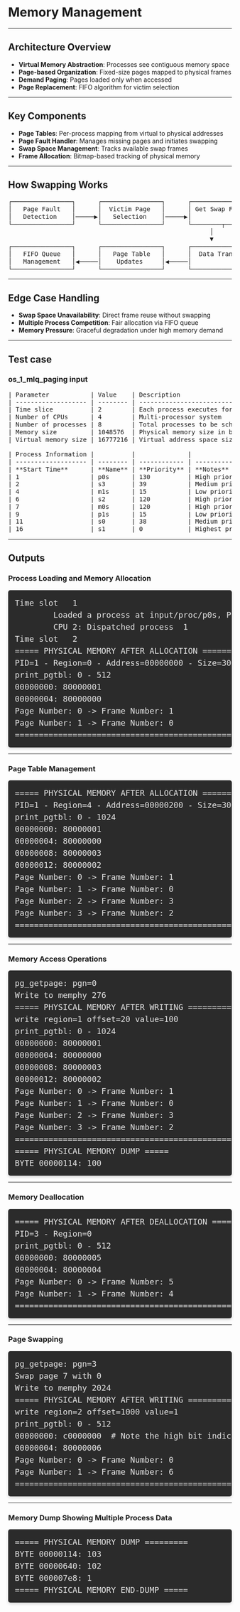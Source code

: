 # Memory Management

---

## Architecture Overview

- **Virtual Memory Abstraction**: Processes see contiguous memory space
- **Page-based Organization**: Fixed-size pages mapped to physical frames
- **Demand Paging**: Pages loaded only when accessed
- **Page Replacement**: FIFO algorithm for victim selection

---

## Key Components

- **Page Tables**: Per-process mapping from virtual to physical addresses
- **Page Fault Handler**: Manages missing pages and initiates swapping
- **Swap Space Management**: Tracks available swap frames
- **Frame Allocation**: Bitmap-based tracking of physical memory

---

## How Swapping Works

<pre style="text-align: center; font-family: monospace; line-height: 1.2; background-color: transparent; border: none; box-shadow: none; margin: 0 auto; display: block; width: auto;">
┌────────────────┐      ┌────────────────┐      ┌────────────────┐
│   Page Fault   │      │  Victim Page   │      │ Get Swap Frame │
│   Detection    │─────▶│   Selection    │─────▶│                │
└────────────────┘      └────────────────┘      └────────┬───────┘
                                                 │
                                                 ▼
┌────────────────┐      ┌────────────────┐      ┌────────────────┐
│   FIFO Queue   │      │   Page Table   │      │  Data Transfer │
│   Management   │◀─────│    Updates     │◀─────│                │
└────────────────┘      └────────────────┘      └────────────────┘
</pre>

---

## Edge Case Handling

- **Swap Space Unavailability**: Direct frame reuse without swapping
- **Multiple Process Competition**: Fair allocation via FIFO queue
- **Memory Pressure**: Graceful degradation under high memory demand

---

## Test case

### os_1_mlq_paging input

<pre style="text-align: center; font-family: monospace; line-height: 1.2; background-color: transparent; border: none; box-shadow: none; margin: 0 auto; display: block; width: auto;">
| Parameter           | Value    | Description                               |
| ------------------- | -------- | ----------------------------------------- |
| Time slice          | 2        | Each process executes for 2 time units    |
| Number of CPUs      | 4        | Multi-processor system                    |
| Number of processes | 8        | Total processes to be scheduled           |
| Memory size         | 1048576  | Physical memory size in bytes             |
| Virtual memory size | 16777216 | Virtual address space size in bytes       |

| Process Information |          |              |                               |
| ------------------- | -------- | ------------ | ----------------------------- |
| **Start Time**      | **Name** | **Priority** | **Notes**                     |
| 1                   | p0s      | 130          | High priority process         |
| 2                   | s3       | 39           | Medium priority process       |
| 4                   | m1s      | 15           | Low priority process          |
| 6                   | s2       | 120          | High priority process         |
| 7                   | m0s      | 120          | High priority process         |
| 9                   | p1s      | 15           | Low priority process          |
| 11                  | s0       | 38           | Medium priority process       |
| 16                  | s1       | 0            | Highest priority process      |
</pre>

---

## Outputs

### Process Loading and Memory Allocation

<pre style="text-align: left; 
            font-family: 'Consolas', 'Monaco', monospace; 
            line-height: 1.5; 
            background-color: #2b2b2b; 
            color: #e6e6e6; 
            border-radius: 5px; 
            padding: 15px; 
            margin: 10px 0; 
            font-size: 18px; 
            overflow: auto; 
            white-space: pre;
            box-shadow: 0 3px 6px rgba(0,0,0,0.16);">
Time slot   1
        Loaded a process at input/proc/p0s, PID: 1 PRIO: 130
        CPU 2: Dispatched process  1
Time slot   2
===== PHYSICAL MEMORY AFTER ALLOCATION =========================
PID=1 - Region=0 - Address=00000000 - Size=300 byte
print_pgtbl: 0 - 512
00000000: 80000001
00000004: 80000000
Page Number: 0 -> Frame Number: 1
Page Number: 1 -> Frame Number: 0
================================================================
</pre>

---

### Page Table Management

<pre style="text-align: left; 
            font-family: 'Consolas', 'Monaco', monospace; 
            line-height: 1.5; 
            background-color: #2b2b2b; 
            color: #e6e6e6; 
            border-radius: 5px; 
            padding: 15px; 
            margin: 10px 0; 
            font-size: 18px; 
            overflow: auto; 
            white-space: pre;
            box-shadow: 0 3px 6px rgba(0,0,0,0.16);">
===== PHYSICAL MEMORY AFTER ALLOCATION =========================
PID=1 - Region=4 - Address=00000200 - Size=300 byte
print_pgtbl: 0 - 1024
00000000: 80000001
00000004: 80000000
00000008: 80000003
00000012: 80000002
Page Number: 0 -> Frame Number: 1
Page Number: 1 -> Frame Number: 0
Page Number: 2 -> Frame Number: 3
Page Number: 3 -> Frame Number: 2
================================================================
</pre>

---

### Memory Access Operations

<pre style="text-align: left; 
            font-family: 'Consolas', 'Monaco', monospace; 
            line-height: 1.5; 
            background-color: #2b2b2b; 
            color: #e6e6e6; 
            border-radius: 5px; 
            padding: 15px; 
            margin: 10px 0; 
            font-size: 18px; 
            overflow: auto; 
            white-space: pre;
            box-shadow: 0 3px 6px rgba(0,0,0,0.16);">
pg_getpage: pgn=0
Write to memphy 276
===== PHYSICAL MEMORY AFTER WRITING ============================
write region=1 offset=20 value=100
print_pgtbl: 0 - 1024
00000000: 80000001
00000004: 80000000
00000008: 80000003
00000012: 80000002
Page Number: 0 -> Frame Number: 1
Page Number: 1 -> Frame Number: 0
Page Number: 2 -> Frame Number: 3
Page Number: 3 -> Frame Number: 2
================================================================
===== PHYSICAL MEMORY DUMP =====
BYTE 00000114: 100
</pre>

---

### Memory Deallocation

<pre style="text-align: left; 
            font-family: 'Consolas', 'Monaco', monospace; 
            line-height: 1.5; 
            background-color: #2b2b2b; 
            color: #e6e6e6; 
            border-radius: 5px; 
            padding: 15px; 
            margin: 10px 0; 
            font-size: 18px; 
            overflow: auto; 
            white-space: pre;
            box-shadow: 0 3px 6px rgba(0,0,0,0.16);">
===== PHYSICAL MEMORY AFTER DEALLOCATION =======================
PID=3 - Region=0
print_pgtbl: 0 - 512
00000000: 80000005
00000004: 80000004
Page Number: 0 -> Frame Number: 5
Page Number: 1 -> Frame Number: 4
================================================================
</pre>

---

### Page Swapping

<pre style="text-align: left; 
            font-family: 'Consolas', 'Monaco', monospace; 
            line-height: 1.5; 
            background-color: #2b2b2b; 
            color: #e6e6e6; 
            border-radius: 5px; 
            padding: 15px; 
            margin: 10px 0; 
            font-size: 18px; 
            overflow: auto; 
            white-space: pre;
            box-shadow: 0 3px 6px rgba(0,0,0,0.16);">
pg_getpage: pgn=3
Swap page 7 with 0
Write to memphy 2024
===== PHYSICAL MEMORY AFTER WRITING ============================
write region=2 offset=1000 value=1
print_pgtbl: 0 - 512
00000000: c0000000  # Note the high bit indicates swapped page
00000004: 80000006
Page Number: 0 -> Frame Number: 0
Page Number: 1 -> Frame Number: 6
================================================================
</pre>

---

### Memory Dump Showing Multiple Process Data

<pre style="text-align: left; 
            font-family: 'Consolas', 'Monaco', monospace; 
            line-height: 1.5; 
            background-color: #2b2b2b; 
            color: #e6e6e6; 
            border-radius: 5px; 
            padding: 15px; 
            margin: 10px 0; 
            font-size: 18px; 
            overflow: auto; 
            white-space: pre;
            box-shadow: 0 3px 6px rgba(0,0,0,0.16);">
===== PHYSICAL MEMORY DUMP =========
BYTE 00000114: 103
BYTE 00000640: 102
BYTE 000007e8: 1
===== PHYSICAL MEMORY END-DUMP =====
</pre>
